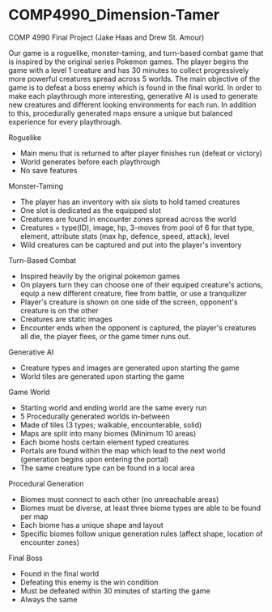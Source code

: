 # COMP4990_Dimension-Tamer
COMP 4990 Final Project (Jake Haas and Drew St. Amour)

Our game is a roguelike, monster-taming, and turn-based combat game that is inspired by the original series Pokemon games. The player begins the game with a level 1 creature and has 30 minutes to collect progressively more powerful creatures spread across 5 worlds. The main objective of the game is to defeat a boss enemy which is found in the final world. In order to make each playthrough more interesting, generative AI is used to generate new creatures and different looking environments for each run. In addition to this, procedurally generated maps ensure a unique but balanced experience for every playthrough.


Roguelike
- Main menu that is returned to after player finishes run (defeat or victory)
- World generates before each playthrough
- No save features

Monster-Taming
- The player has an inventory with six slots to hold tamed creatures
- One slot is dedicated as the equipped slot
- Creatures are found in encounter zones spread across the world
- Creatures = type(ID), image, hp, 3-moves from pool of 6 for that type, element, attribute stats (max hp, defence, speed, attack), level
- Wild creatures can be captured and put into the player's inventory

Turn-Based Combat
- Inspired heavily by the original pokemon games
- On players turn they can choose one of their equiped creature's actions, equip a new different creature, flee from battle, or use a tranquilizer
- Player's creature is shown on one side of the screen, opponent's creature is on the other
- Creatures are static images
- Encounter ends when the opponent is captured, the player's creatures all die, the player flees, or the game timer runs out.

Generative AI
- Creature types and images are generated upon starting the game
- World tiles are generated upon starting the game

Game World
- Starting world and ending world are the same every run
- 5 Procedurally generated worlds in-between
- Made of tiles (3 types; walkable, encounterable, solid)
- Maps are split into many biomes (Minimum 10 areas)
- Each biome hosts certain element typed creatures
- Portals are found within the map which lead to the next world (generation begins upon entering the portal)
- The same creature type can be found in a local area

Procedural Generation
- Biomes must connect to each other (no unreachable areas)
- Biomes must be diverse, at least three biome types are able to be found per map
- Each biome has a unique shape and layout
- Specific biomes follow unique generation rules (affect shape, location of encounter zones)

Final Boss
- Found in the final world
- Defeating this enemy is the win condition
- Must be defeated within 30 minutes of starting the game
- Always the same



